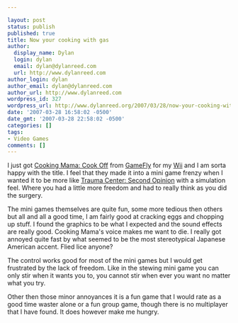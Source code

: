```yaml
---

layout: post
status: publish
published: true
title: Now your cooking with gas
author:
  display_name: Dylan
  login: dylan
  email: dylan@dylanreed.com
  url: http://www.dylanreed.com
author_login: dylan
author_email: dylan@dylanreed.com
author_url: http://www.dylanreed.com
wordpress_id: 327
wordpress_url: http://www.dylanreed.org/2007/03/28/now-your-cooking-with-gas/
date: '2007-03-28 16:58:02 -0500'
date_gmt: '2007-03-28 22:58:02 -0500'
categories: []
tags:
- Video Games
comments: []
---
```


I just got [Cooking Mama: Cook Off][1] from [GameFly][2] for my [Wii][3] and I am sorta happy with the title. I feel that they made it into a mini game frenzy when I wanted it to be more like [Trauma Center: Second Opinion][4] with a simulation feel. Where you had a little more freedom and had to really think as you did the surgery. 

   [1]: http://www.amazon.com/Majesco-Cooking-Mama-Cook-Off/dp/B000KUHR8S/ref=pd_bbs_sr_2/002-3393638-4322433?ie=UTF8&s=videogames&qid=1175122209&sr=1-2
   [2]: http://www.gamefly.com/member/
   [3]: http://www.amazon.com/Nintendo-RVLSWCUSZ-Wii/dp/B0009VXBAQ/ref=pd_bbs_sr_1/002-3393638-4322433?ie=UTF8&s=videogames&qid=1175122147&sr=8-1
   [4]: http://www.amazon.com/Wii-TC700011-Trauma-Center-Opinion/dp/B000GPW2QO/ref=pd_bbs_1/002-3393638-4322433?ie=UTF8&s=videogames&qid=1175122307&sr=1-1

The mini games themselves are quite fun, some more tedious then others but all and all a good time, I am fairly good at cracking eggs and chopping up stuff. I found the graphics to be what I expected and the sound effects are really good. Cooking Mama's voice makes me want to die. I really got annoyed quite fast by what seemed to be the most stereotypical Japanese American accent. Flied lice anyone?

The control works good for most of the mini games but I would get frustrated by the lack of freedom. Like in the stewing mini game you can only stir when it wants you to, you cannot stir when ever you want no matter what you try. 

Other then those minor annoyances it is a fun game that I would rate as a good time waster alone or a fun group game, though there is no multiplayer that I have found. It does however make me hungry.
